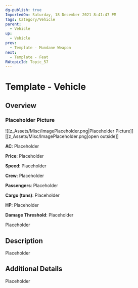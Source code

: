 ```yaml
---
dg-publish: true
ImportedOn: Saturday, 18 December 2021 8:41:47 PM
Tags: Category/Vehicle
parent:
  - Vehicle
up:
  - Vehicle
prev:
  - Template - Mundane Weapon
next:
  - Template - Feat
RWtopicId: Topic_57
---
```

# Template - Vehicle
## Overview
### Placeholder Picture
![[z_Assets/Misc/ImagePlaceholder.png\|Placeholder Picture]]
[[z_Assets/Misc/ImagePlaceholder.png\|open outside]]

**AC**: Placeholder

**Price**: Placeholder

**Speed**: Placeholder

**Crew**: Placeholder

**Passengers**: Placeholder

**Cargo (tons)**: Placeholder

**HP**: Placeholder

**Damage Threshold**: Placeholder

Placeholder

## Description
Placeholder

## Additional Details
Placeholder

